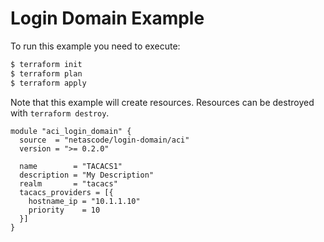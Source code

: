 <!-- BEGIN_TF_DOCS -->
# Login Domain Example

To run this example you need to execute:

```bash
$ terraform init
$ terraform plan
$ terraform apply
```

Note that this example will create resources. Resources can be destroyed with `terraform destroy`.

```hcl
module "aci_login_domain" {
  source  = "netascode/login-domain/aci"
  version = ">= 0.2.0"

  name        = "TACACS1"
  description = "My Description"
  realm       = "tacacs"
  tacacs_providers = [{
    hostname_ip = "10.1.1.10"
    priority    = 10
  }]
}
```
<!-- END_TF_DOCS -->